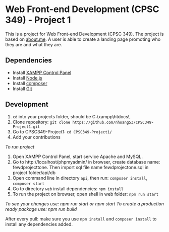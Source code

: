 # Web Front-end Development (CPSC 349) - Project 1

This is a project for Web Front-end Development (CPSC 349). The project is based on [about.me](https://about.me/). A user is able to create a landing page promoting who they are and what they are.

## Dependencies
- Install [XAMPP Control Panel](https://www.apachefriends.org/download.html)
- Install [Node.js](https://nodejs.org/en/)
- Install [composer](https://getcomposer.org/download/)
- Install [Git](https://git-scm.com)

## Development

1. `cd` into your projects folder, should be C:\xampp\htdocs\
2. Clone repository: `git clone https://github.com/nhoang53/CPSC349-Project1.git`
3. Go to CPSC349-Project1: `cd CPSC349-Project1/`
4. Add your contributions

_To run project_

1. Open XAMPP Control Panel, start service Apache and MySQL.
2. Go to http://localhost/phpmyadmin/ in browser, create database name: fewdprojecttone.
    Then import sql file name fewdprojectone.sql in project folder/api/db
3. Open command line in directory `api`, then run: `composer install`, `composer start`
4. Go to directory `web` install dependencies: `npm install`
5. To run the project on browser, open shell in web folder: `npm run start`


_To see your changes use: npm run start or npm start_
_To create a production ready package use: npm run build_

After every pull: make sure you use `npm install` and `composer install` to install any dependencies added.

